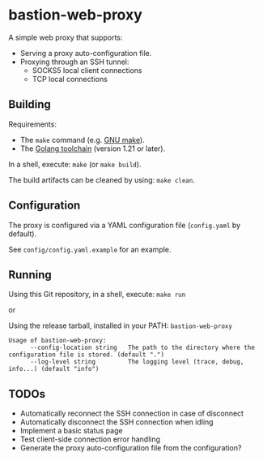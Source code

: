 # bastion-web-proxy

A simple web proxy that supports:
* Serving a proxy auto-configuration file.
* Proxying through an SSH tunnel:
    * SOCKS5 local client connections
    * TCP local connections

## Building

Requirements:

* The `make` command (e.g. [GNU make](https://www.gnu.org/software/make/manual/make.html)).
* The [Golang toolchain](https://golang.org/doc/install) (version 1.21 or later).

In a shell, execute: `make` (or `make build`).

The build artifacts can be cleaned by using: `make clean`.

## Configuration

The proxy is configured via a YAML configuration file (`config.yaml` by default).

See `config/config.yaml.example` for an example.

## Running

Using this Git repository, in a shell, execute: `make run`

or

Using the release tarball, installed in your PATH: `bastion-web-proxy`

```
Usage of bastion-web-proxy:
      --config-location string   The path to the directory where the configuration file is stored. (default ".")
      --log-level string         The logging level (trace, debug, info...) (default "info")
```

## TODOs

* Automatically reconnect the SSH connection in case of disconnect
* Automatically disconnect the SSH connection when idling
* Implement a basic status page
* Test client-side connection error handling
* Generate the proxy auto-configuration file from the configuration?
